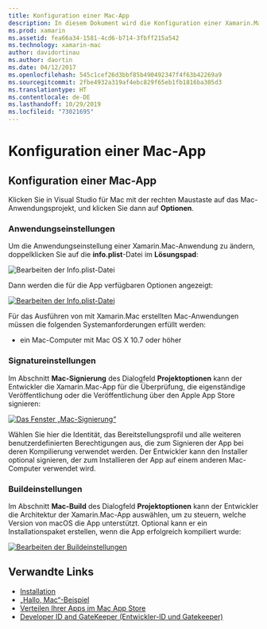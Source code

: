```yaml
---
title: Konfiguration einer Mac-App
description: In diesem Dokument wird die Konfiguration einer Xamarin.Mac-App für die Veröffentlichung beschrieben. Dabei werden Anwendungseinstellungen, Signatureinstellungen und Buildeinstellungen erläutert.
ms.prod: xamarin
ms.assetid: fea66a34-1581-4cd6-b714-3fbff215a542
ms.technology: xamarin-mac
author: davidortinau
ms.author: daortin
ms.date: 04/12/2017
ms.openlocfilehash: 545c1cef26d3bbf85b490492347f4f63b42269a9
ms.sourcegitcommit: 2fbe4932a319af4ebc829f65eb1fb1816ba305d3
ms.translationtype: HT
ms.contentlocale: de-DE
ms.lasthandoff: 10/29/2019
ms.locfileid: "73021695"
---
```

# <a name="mac-app-configuration"></a>Konfiguration einer Mac-App

## <a name="mac-app-configuration"></a>Konfiguration einer Mac-App

Klicken Sie in Visual Studio für Mac mit der rechten Maustaste auf das Mac-Anwendungsprojekt, und klicken Sie dann auf **Optionen**.

### <a name="application-settings"></a>Anwendungseinstellungen

Um die Anwendungseinstellung einer Xamarin.Mac-Anwendung zu ändern, doppelklicken Sie auf die **info.plist**-Datei im **Lösungspad**:

![Bearbeiten der Info.plist-Datei](app-configuration-images/config04.png "Bearbeiten der Info.plist-Datei")

Dann werden die für die App verfügbaren Optionen angezeigt:

 [![Bearbeiten der Info.plist-Datei](app-configuration-images/config01.png "Bearbeiten der Info.plist-Datei")](app-configuration-images/config01-large.png#lightbox)

Für das Ausführen von mit Xamarin.Mac erstellten Mac-Anwendungen müssen die folgenden Systemanforderungen erfüllt werden:

- ein Mac-Computer mit Mac OS X 10.7 oder höher

### <a name="signing-settings"></a>Signatureinstellungen

Im Abschnitt **Mac-Signierung** des Dialogfeld **Projektoptionen** kann der Entwickler die Xamarin.Mac-App für die Überprüfung, die eigenständige Veröffentlichung oder die Veröffentlichung über den Apple App Store signieren:

[![Das Fenster „Mac-Signierung“](app-configuration-images/config02.png "Das Fenster „Mac-Signierung“")](app-configuration-images/config02-large.png#lightbox)

Wählen Sie hier die Identität, das Bereitstellungsprofil und alle weiteren benutzerdefinierten Berechtigungen aus, die zum Signieren der App bei deren Kompilierung verwendet werden. Der Entwickler kann den Installer optional signieren, der zum Installieren der App auf einem anderen Mac-Computer verwendet wird.

### <a name="build-settings"></a>Buildeinstellungen

Im Abschnitt **Mac-Build** des Dialogfeld **Projektoptionen** kann der Entwickler die Architektur der Xamarin.Mac-App auswählen, um zu steuern, welche Version von macOS die App unterstützt. Optional kann er ein Installationspaket erstellen, wenn die App erfolgreich kompiliert wurde:

 [![Bearbeiten der Buildeinstellungen](app-configuration-images/config03.png "Bearbeiten der Buildeinstellungen")](app-configuration-images/config03-large.png#lightbox)

## <a name="related-links"></a>Verwandte Links

- [Installation](/visualstudio/mac/installation/)
- [„Hallo, Mac“-Beispiel](~/mac/get-started/hello-mac.md)
- [Verteilen Ihrer Apps im Mac App Store](https://developer.apple.com/devcenter/mac/checklist/)
- [Developer ID and GateKeeper (Entwickler-ID und Gatekeeper)](https://developer.apple.com/resources/developer-id/)
